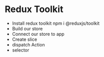 # Redux Toolkit
- Install redux toolkit npm i @reduxjs/toolkit
- Build our store
- Connect our store to app
- Create slice
- dispatch Action
- selector